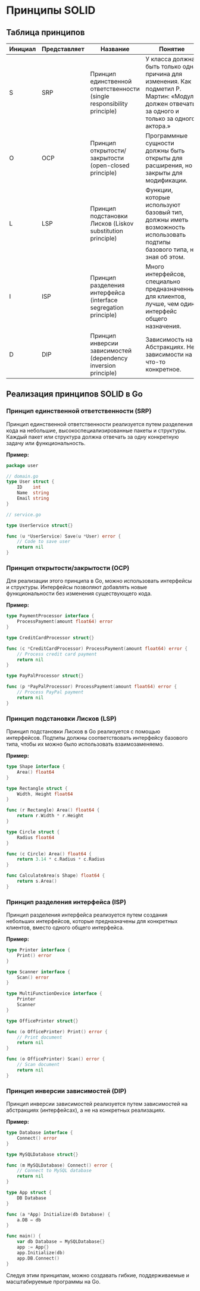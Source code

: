 
# Принципы SOLID

## Таблица принципов

| Инициал | Представляет                | Название                                        | Понятие                                                                                                                                                               |
|---------|-----------------------------|-------------------------------------------------|----------------------------------------------------------------------------------------------------------------------------------------------------------------------|
| S       | SRP                         | Принцип единственной ответственности (single responsibility principle) | У класса должна быть только одна причина для изменения. Как подметил Р. Мартин: «Модуль должен отвечать за одного и только за одного актора.»                                                               |
| O       | OCP                         | Принцип открытости/закрытости (open-closed principle) | Программные сущности должны быть открыты для расширения, но закрыты для модификации.                                                                                  |
| L       | LSP                         | Принцип подстановки Лисков (Liskov substitution principle) | Функции, которые используют базовый тип, должны иметь возможность использовать подтипы базового типа, не зная об этом.                                                |
| I       | ISP                         | Принцип разделения интерфейса (interface segregation principle) | Много интерфейсов, специально предназначенных для клиентов, лучше, чем один интерфейс общего назначения.                                                              |
| D       | DIP                         | Принцип инверсии зависимостей (dependency inversion principle) | Зависимость на Абстракциях. Нет зависимости на что-то конкретное.                                                                                                     |

## Реализация принципов SOLID в Go

### Принцип единственной ответственности (SRP)
Принцип единственной ответственности реализуется путем разделения кода на небольшие, высокоспециализированные пакеты и структуры. Каждый пакет или структура должна отвечать за одну конкретную задачу или функциональность.

**Пример:**
```go
package user

// domain.go
type User struct {
    ID    int
    Name  string
    Email string
}

// service.go

type UserService struct{}

func (u *UserService) Save(u *User) error {
    // Code to save user
    return nil
}
```

### Принцип открытости/закрытости (OCP)
Для реализации этого принципа в Go, можно использовать интерфейсы и структуры.
Интерфейсы позволяют добавлять новые функциональности без изменения существующего кода.

**Пример:**
```go
type PaymentProcessor interface {
    ProcessPayment(amount float64) error
}

type CreditCardProcessor struct{}

func (c *CreditCardProcessor) ProcessPayment(amount float64) error {
    // Process credit card payment
    return nil
}

type PayPalProcessor struct{}

func (p *PayPalProcessor) ProcessPayment(amount float64) error {
    // Process PayPal payment
    return nil
}
```

### Принцип подстановки Лисков (LSP)
Принцип подстановки Лисков в Go реализуется с помощью интерфейсов.
Подтипы должны соответствовать интерфейсу базового типа, чтобы их можно было использовать взаимозаменяемо.

**Пример:**
```go
type Shape interface {
    Area() float64
}

type Rectangle struct {
    Width, Height float64
}

func (r Rectangle) Area() float64 {
    return r.Width * r.Height
}

type Circle struct {
    Radius float64
}

func (c Circle) Area() float64 {
    return 3.14 * c.Radius * c.Radius
}

func CalculateArea(s Shape) float64 {
    return s.Area()
}
```

### Принцип разделения интерфейса (ISP)
Принцип разделения интерфейса реализуется путем создания небольших интерфейсов, которые предназначены для конкретных клиентов, вместо одного общего интерфейса.

**Пример:**
```go
type Printer interface {
    Print() error
}

type Scanner interface {
    Scan() error
}

type MultiFunctionDevice interface {
    Printer
    Scanner
}

type OfficePrinter struct{}

func (o OfficePrinter) Print() error {
    // Print document
    return nil
}

func (o OfficePrinter) Scan() error {
    // Scan document
    return nil
}
```

### Принцип инверсии зависимостей (DIP)
Принцип инверсии зависимостей реализуется путем зависимостей на абстракциях (интерфейсах), а не на конкретных реализациях.

**Пример:**
```go
type Database interface {
    Connect() error
}

type MySQLDatabase struct{}

func (m MySQLDatabase) Connect() error {
    // Connect to MySQL database
    return nil
}

type App struct {
    DB Database
}

func (a *App) Initialize(db Database) {
    a.DB = db
}

func main() {
    var db Database = MySQLDatabase{}
    app := App{}
    app.Initialize(db)
    app.DB.Connect()
}
```

Следуя этим принципам, можно создавать гибкие, поддерживаемые и масштабируемые программы на Go.
